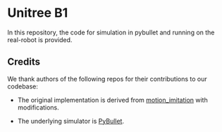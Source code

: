 # Unitree B1

In this repository, the code for simulation in pybullet and running on the real-robot is provided.

## Credits
We thank authors of the following repos for their contributions to our codebase: 

* The original implementation is derived from [motion_imitation](https://github.com/google-research/motion_imitation) with modifications.

* The underlying simulator is [PyBullet](https://pybullet.org/wordpress/).
